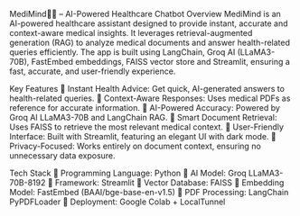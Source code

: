MediMind🧠💊 – AI-Powered Healthcare Chatbot
Overview
MediMind is an AI-powered healthcare assistant designed to provide instant, accurate and context-aware medical insights. It leverages retrieval-augmented generation (RAG) to analyze medical documents and answer health-related queries efficiently.
The app is built using LangChain, Groq AI (LLaMA3-70B), FastEmbed embeddings, FAISS vector store and Streamlit, ensuring a fast, accurate, and user-friendly experience.

Key Features
	Instant Health Advice: Get quick, AI-generated answers to health-related queries.
	Context-Aware Responses: Uses medical PDFs as reference for accurate information.
	AI-Powered Accuracy: Powered by Groq AI LLaMA3-70B and LangChain RAG.
	Smart Document Retrieval: Uses FAISS to retrieve the most relevant medical context.
	User-Friendly Interface: Built with Streamlit, featuring an elegant UI with dark mode.
	Privacy-Focused: Works entirely on document context, ensuring no unnecessary data exposure.

Tech Stack
	Programming Language: Python
	AI Model: Groq LLaMA3-70B-8192
	Framework: Streamlit 
	Vector Database: FAISS 
	Embedding Model: FastEmbed (BAAI/bge-base-en-v1.5)
	PDF Processing: LangChain PyPDFLoader
	Deployment: Google Colab + LocalTunnel 




